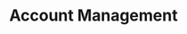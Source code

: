 ---
title: "Account Management"
weight: 21
menu:
  guides:
    parent: "cloud_server"
    identifier: "cloud_account_management"
    title: "Account Management"
---